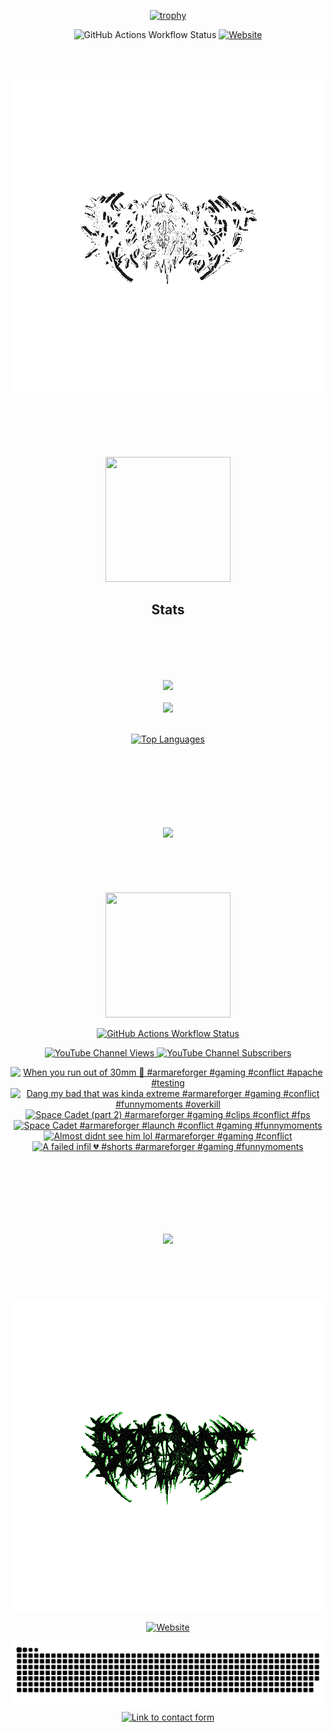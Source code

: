 [COMMENT]: <TITLE*****************************************>

<div align="center">
  <a href="https://seperet.com">
    
  [![trophy](https://github-profile-trophy.vercel.app/?username=denv3rr&column=-1&no-frame=true&no-bg=true&theme=darkhub&title=-Stars,-PullRequest,-Issues,-Reviews)](https://github.com/ryo-ma/github-profile-trophy)
    
  ![GitHub Actions Workflow Status](https://img.shields.io/github/actions/workflow/status/denv3rr/denv3rr/.github%2Fworkflows%2Fyoutube-cards.yml?logoColor=CD201F&label=connections&link=https%3A%2F%2Fyoutube.com%2F%40seperet)
  </a>
  <a href="https://seperet.com">
  ![Website](https://img.shields.io/website?url=https%3A%2F%2Fseperet.com&label=seperet.com)    
  </a>  
</div>

<br></br>

[COMMENT]: <LOGO*****************************************>
<div align="center">
  <a href="https://seperet.com">
    <img src=https://github.com/denv3rr/denv3rr/blob/main/Seperet_Slam_White.gif/>
  </a>
</div>
<br></br>
<br></br>
<br></br>

[COMMENT]: <STATS*****************************************>
<div align="center">

  <img src="https://github.com/Anmol-Baranwal/Cool-GIFs-For-GitHub/assets/74038190/0b335028-1d3d-4ee5-b5b3-a373d499be7e" width="200" height="200">

  ## Stats
</div>

<br></br>
<br></br>

<div align="center">  
<div align="center">
  <a>
    <img src="https://github-profile-summary-cards.vercel.app/api/cards/profile-details?username=denv3rr&theme=transparent"/>
    <br></br>
    <img src="https://github-readme-streak-stats.herokuapp.com?user=denv3rr&theme=transparent&hide_border=true&properties=background&border=white"/>
    <br></br>
  </a>
</div>
  
[![Top Languages](https://github-readme-stats.vercel.app/api/top-langs/?username=denv3rr&hide_border=true&theme=transparent&layout=donut&langs_count=12)](https://github.com/denv3rr/github-readme-stats)
<br></br>
<br></br>
<br></br>
<br></br>

<img src="https://user-images.githubusercontent.com/74038190/212284100-561aa473-3905-4a80-b561-0d28506553ee.gif">
<br></br>
<br></br>
<br></br>

[COMMENT]: <YOUTUBE*****************************************>
<div align="center">
<a href="https://youtube.com/@seperet">
  <img src="https://media4.giphy.com/media/v1.Y2lkPTc5MGI3NjExYzdqdmlpbzIzdDM1Zm8wNnR5MW8wODVwY29tMnBjd2ltb292eXRkMiZlcD12MV9pbnRlcm5hbF9naWZfYnlfaWQmY3Q9cw/dyLmcrc0wk4dUCxp0K/giphy.webp" width="200" height="200">

  <div align="center">
    
   [COMMENT]: <CHECK-WORKFLOWS*****************************************>
   
  ![GitHub Actions Workflow Status](https://img.shields.io/github/actions/workflow/status/denv3rr/denv3rr/.github%2Fworkflows%2Fyoutube-cards.yml?logoColor=CD201F&label=connections&link=https%3A%2F%2Fyoutube.com%2F%40seperet)
  
    
  </div>
  
  ![YouTube Channel Views](https://img.shields.io/youtube/channel/views/UCATB-IqmpAn-2XHu6lxTVwg)
  <a href="https://youtube.com/@seperet">
  ![YouTube Channel Subscribers](https://img.shields.io/youtube/channel/subscribers/UCATB-IqmpAn-2XHu6lxTVwg?link=https%3A%2F%2Fyoutube.com%2F%40seperet)
  </a>
</a>
  
<!-- BEGIN YOUTUBE-CARDS -->
[![When you run out of 30mm 🫤 #armareforger #gaming #conflict #apache #testing](https://ytcards.demolab.com/?id=hAVEXfgj5Ig&title=When+you+run+out+of+30mm+%F0%9F%AB%A4+%23armareforger+%23gaming+%23conflict+%23apache+%23testing&lang=en&timestamp=1746389960&background_color=%230d1117&title_color=%23ffffff&stats_color=%23dedede&max_title_lines=1&width=250&border_radius=5 "When you run out of 30mm 🫤 #armareforger #gaming #conflict #apache #testing")](https://www.youtube.com/watch?v=hAVEXfgj5Ig)
[![Dang my bad that was kinda extreme #armareforger #gaming #conflict #funnymoments #overkill](https://ytcards.demolab.com/?id=ELQpemlYDzM&title=Dang+my+bad+that+was+kinda+extreme+%23armareforger+%23gaming+%23conflict+%23funnymoments+%23overkill&lang=en&timestamp=1746131373&background_color=%230d1117&title_color=%23ffffff&stats_color=%23dedede&max_title_lines=1&width=250&border_radius=5 "Dang my bad that was kinda extreme #armareforger #gaming #conflict #funnymoments #overkill")](https://www.youtube.com/watch?v=ELQpemlYDzM)
[![Space Cadet (part 2) #armareforger #gaming #clips #conflict #fps](https://ytcards.demolab.com/?id=qeZvrOkJF-M&title=Space+Cadet+%28part+2%29+%23armareforger+%23gaming+%23clips+%23conflict+%23fps&lang=en&timestamp=1746058865&background_color=%230d1117&title_color=%23ffffff&stats_color=%23dedede&max_title_lines=1&width=250&border_radius=5 "Space Cadet (part 2) #armareforger #gaming #clips #conflict #fps")](https://www.youtube.com/watch?v=qeZvrOkJF-M)
[![Space Cadet #armareforger #launch #conflict #gaming #funnymoments](https://ytcards.demolab.com/?id=NaYVTL6FYlY&title=Space+Cadet+%23armareforger+%23launch+%23conflict+%23gaming+%23funnymoments&lang=en&timestamp=1746058690&background_color=%230d1117&title_color=%23ffffff&stats_color=%23dedede&max_title_lines=1&width=250&border_radius=5 "Space Cadet #armareforger #launch #conflict #gaming #funnymoments")](https://www.youtube.com/watch?v=NaYVTL6FYlY)
[![Almost didnt see him lol #armareforger #gaming #conflict](https://ytcards.demolab.com/?id=hBL01R5UE8Y&title=Almost+didnt+see+him+lol+%23armareforger+%23gaming+%23conflict&lang=en&timestamp=1745900014&background_color=%230d1117&title_color=%23ffffff&stats_color=%23dedede&max_title_lines=1&width=250&border_radius=5 "Almost didnt see him lol #armareforger #gaming #conflict")](https://www.youtube.com/watch?v=hBL01R5UE8Y)
[![A failed infil 💔 #shorts #armareforger #gaming #funnymoments](https://ytcards.demolab.com/?id=fRcKaTHt17k&title=A+failed+infil+%F0%9F%92%94+%23shorts+%23armareforger+%23gaming+%23funnymoments&lang=en&timestamp=1744829271&background_color=%230d1117&title_color=%23ffffff&stats_color=%23dedede&max_title_lines=1&width=250&border_radius=5 "A failed infil 💔 #shorts #armareforger #gaming #funnymoments")](https://www.youtube.com/watch?v=fRcKaTHt17k)
<!-- END YOUTUBE-CARDS -->
<br></br>
<br></br>
<br></br>

<img src="https://user-images.githubusercontent.com/74038190/212284100-561aa473-3905-4a80-b561-0d28506553ee.gif">
<br></br>
<br></br>
<br></br>

[COMMENT]: <LOGO*****************************************>
<div align="center">
  <a href="https://seperet.com">
    <img src=https://github.com/denv3rr/denv3rr/blob/main/Seperet_NightVision_Slam.gif/>
  </a>
</div>

<a href="https://seperet.com">
  
  ![Website](https://img.shields.io/website?url=https%3A%2F%2Fseperet.com&label=seperet.com)

<a/>
  
</div>

[COMMENT]: <SNAKE*****************************************>
  <div align="center">
    <picture>
      <source media="(prefers-color-scheme: dark)" srcset="https://raw.githubusercontent.com/platane/platane/output/github-contribution-grid-snake-dark.svg">
      <source media="(prefers-color-scheme: light)" srcset="https://raw.githubusercontent.com/platane/platane/output/github-contribution-grid-snake.svg">
      <img alt="GitHub contribution grid snake animation" src="https://raw.githubusercontent.com/platane/platane/output/github-contribution-grid-snake.svg">
    </picture>
  </div>
<div align="center">
<a href="https://seperet.com/contact"><img src="https://readme-typing-svg.demolab.com?font=Sixtyfour+Convergence&size=25&duration=3000&color=F7F7F7&center=true&width=520&height=60&lines=CLICK+HERE+TO+CONTACT" alt="Link to contact form" /></a>
</div>

[COMMENT]: <LOGOS*****************************************>
[logo1]: https://github.com/denv3rr/denv3rr/blob/main/Seperet_Slam_White.gif "Seperet.com"
[logo2]: https://github.com/denv3rr/denv3rr/blob/main/Seperet_NightVision_Slam.gif "Seperet.com"
